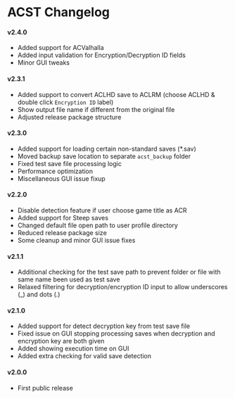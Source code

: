 ACST Changelog
==============

#### v2.4.0
- Added support for ACValhalla
- Added input validation for Encryption/Decryption ID fields
- Minor GUI tweaks

#### v2.3.1
- Added support to convert ACLHD save to ACLRM (choose ACLHD & double click `Encryption ID` label)
- Show output file name if different from the original file
- Adjusted release package structure

#### v2.3.0
- Added support for loading certain non-standard saves (*.sav)
- Moved backup save location to separate `acst_backup` folder
- Fixed test save file processing logic
- Performance optimization
- Miscellaneous GUI issue fixup

#### v2.2.0
- Disable detection feature if user choose game title as ACR
- Added support for Steep saves
- Changed default file open path to user profile directory
- Reduced release package size
- Some cleanup and minor GUI issue fixes

#### v2.1.1
- Additional checking for the test save path to prevent folder or file with same name been used as test save
- Relaxed filtering for decryption/encryption ID input to allow underscores (_) and dots (.)

#### v2.1.0
- Added support for detect decryption key from test save file
- Fixed issue on GUI stopping processing saves when decryption and encryption key are both given
- Added showing execution time on GUI
- Added extra checking for valid save detection

#### v2.0.0
- First public release

